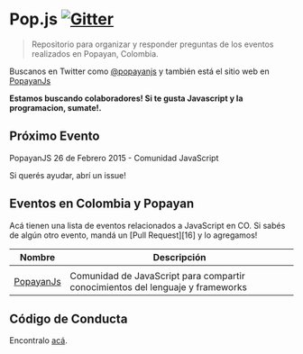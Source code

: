 # Pop.js [![Gitter][3]][4]

> Repositorio para organizar y responder preguntas de los eventos realizados en Popayan, Colombia.

Buscanos en Twitter como <a href="https://twitter.com/popayanjs">@popayanjs</a> y también está el sitio web en <a href="http://www.meetup.com/PopayanJS/"> PopayanJs </a>

**Estamos buscando colaboradores! Si te gusta Javascript y la programacion, sumate!.**

## Próximo Evento
   
   PopayanJS 26 de Febrero 2015 - Comunidad JavaScript
   
Si querés ayudar, abrí un issue!

## Eventos en Colombia y Popayan

Acá tienen una lista de eventos relacionados a JavaScript en CO. Si sabés de algún otro evento, mandá un [Pull Request][16] y lo agregamos!

Nombre                  | Descripción
------------------------|-----------------------------------------------------------------------------
                        |
[PopayanJs][6]          | Comunidad de JavaScript para compartir conocimientos del lenguaje y frameworks

## Código de Conducta

Encontralo [acá][5].

[1]: https://help.github.com/articles/using-pull-requests/
[2]: http://imageshack.com/a/img540/4115/HP2o1T.png
[3]: https://badges.gitter.im/Join%20Chat.svg
[4]: https://gitter.im/popayanjs
[5]: https://github.com/popayanjs/Bienvenido/blob/master/codigodeconducta.md
[6]: http://www.meetup.com/PopayanJS/
